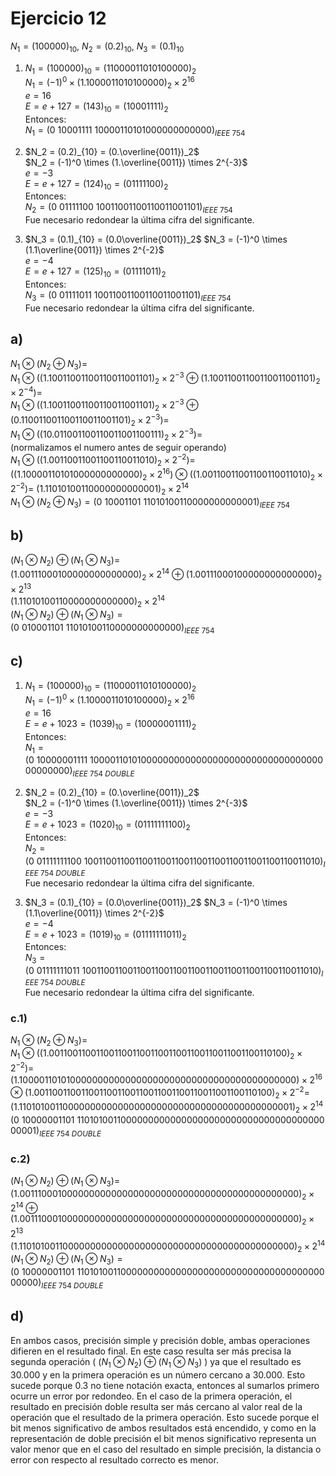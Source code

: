 

# Ejercicio 12

$N_1 = (100000)_{10},\ N_2 = (0.2)_{10},\ N_3 = (0.1)_{10}$  
  



1.  $N_1 = (100000)_{10} = (11000011010100000)_2$  
    $N_1 = (-1)^0 \times (1.1000011010100000)_2 \times 2^{16}$  
    $e = 16$  
    $E = e + 127 = (143)_{10} = (10001111)_2$  
    Entonces:  
    $N_1 = (0\ 10001111\ 10000110101000000000000)_{IEEE\ 754}$

2.  $N_2 = (0.2)_{10} = (0.\overline{0011})_2$  
    $N_2 = (-1)^0 \times (1.\overline{0011}) \times 2^{-3}$  
    $e = -3$  
    $E = e + 127 = (124)_{10} = (01111100)_2$  
    Entonces:  
    $N_2 = (0\ 01111100\ 10011001100110011001101)_{IEEE\ 754}$  
    Fue necesario redondear la última cifra del significante.

3.  $N_3 = (0.1)_{10} = (0.0\overline{0011})_2$
    $N_3 = (-1)^0 \times (1.1\overline{0011}) \times 2^{-2}$  
    $e = -4$  
    $E = e + 127 = (125)_{10} = (01111011)_2$  
    Entonces:  
    $N_3 = (0\ 01111011\ 10011001100110011001101)_{IEEE\ 754}$  
    Fue necesario redondear la última cifra del significante.

## a)

$N_1 \otimes (N_2 \oplus N_3) =$  
$N_1 \otimes ((1.10011001100110011001101)_2 \times 2^{-3} \oplus (1.10011001100110011001101)_2 \times 2^{-4}) =$  
$N_1 \otimes ((1.10011001100110011001101)_2 \times 2^{-3} \oplus (0.110011001100110011001101)_2 \times 2^{-3}) =$  
$N_1 \otimes ( (10.011001100110011001100111)_2 \times 2^{-3}) =$  
(normalizamos el numero antes de seguir operando)  
$N_1 \otimes ( (1.00110011001100110011010)_2 \times 2^{-2}) =$   
$((1.10000110101000000000000)_2 \times 2^{16}) \otimes ( (1.00110011001100110011010)_2 \times 2^{-2}) =$
$(1.11010100110000000000001)_2 \times 2^{14}$  
$N_1 \otimes (N_2 \oplus N_3) = (0\ 10001101 \ 11010100110000000000001)_{IEEE\ 754}$  


## b)

$(N_1 \otimes N_2) \oplus (N_1 \otimes N_3) =$  
$(1.00111000100000000000000)_2 \times 2^{14} \oplus (1.00111000100000000000000)_2 \times 2^{13}$  
$(1.11010100110000000000000)_2 \times 2^{14}$  
$(N_1 \otimes N_2) \oplus (N_1 \otimes N_3) = (0\ 010001101\ 11010100110000000000000)_{IEEE\ 754}$  

## c)

 1. $N_1 = (100000)_{10} = (11000011010100000)_2$  
    $N_1 = (-1)^0 \times (1.1000011010100000)_2 \times 2^{16}$  
    $e = 16$  
    $E = e + 1023 = (1039)_{10} = (10000001111)_2$  
    Entonces:  
    $N_1 = (0\ 10000001111\ 1000011010100000000000000000000000000000000000000000)_{IEEE\ 754\ DOUBLE}$

  2. $N_2 = (0.2)_{10} = (0.\overline{0011})_2$  
    $N_2 = (-1)^0 \times (1.\overline{0011}) \times 2^{-3}$  
    $e = -3$  
    $E = e + 1023 = (1020)_{10} = (01111111100)_2$  
    Entonces:  
    $N_2 = (0\ 01111111100\ 1001100110011001100110011001100110011001100110011010)_{IEEE\ 754\ DOUBLE}$  
    Fue necesario redondear la última cifra del significante.

3.  $N_3 = (0.1)_{10} = (0.0\overline{0011})_2$
    $N_3 = (-1)^0 \times (1.1\overline{0011}) \times 2^{-2}$  
    $e = -4$  
    $E = e + 1023 = (1019)_{10} = (01111111011)_2$  
    Entonces:  
    $N_3 = (0\ 01111111011\ 1001100110011001100110011001100110011001100110011010)_{IEEE\ 754\ DOUBLE}$  
    Fue necesario redondear la última cifra del significante.

### c.1)

$N_1 \otimes (N_2 \oplus N_3) =$  
$N_1 \otimes ((1.0011001100110011001100110011001100110011001100110100)_2 \times 2^{-2}) =$  
$(1.1000011010100000000000000000000000000000000000000000) \times 2^{16} \otimes (1.0011001100110011001100110011001100110011001100110100)_2 \times 2^{-2} =$  
$(1.1101010011000000000000000000000000000000000000000001)_2 \times 2^{14}$  
$(0\ 10000001101\ 1101010011000000000000000000000000000000000000000001)_{IEEE\ 754\ DOUBLE}$

### c.2)

$(N_1 \otimes N_2) \oplus (N_1 \otimes N_3) =$  
$(1.0011100010000000000000000000000000000000000000000000)_2 \times 2^{14} \oplus (1.0011100010000000000000000000000000000000000000000000)_2 \times 2^{13}$  
$(1.1101010011000000000000000000000000000000000000000000)_2 \times 2^{14}$  
$(N_1 \otimes N_2) \oplus (N_1 \otimes N_3) = (0\ 10000001101\ 1101010011000000000000000000000000000000000000000000)_{IEEE\ 754\ DOUBLE}$

## d)

En ambos casos, precisión simple y precisión doble, ambas operaciones difieren en el resultado final. En este caso resulta ser más precisa la segunda operación ( $(N_1 \otimes N_2) \oplus (N_1 \otimes N_3)$ ) ya que el resultado es 30.000 y en la primera operación es un número cercano a 30.000. Esto sucede porque 0.3 no tiene notación exacta, entonces al sumarlos primero ocurre un error por redondeo. 
En el caso de la primera operación, el resultado en precisión doble resulta ser más cercano al valor real de la operación que el resultado de la primera operación. Esto sucede porque el bit menos significativo de ambos resultados está encendido, y como en la representación de doble precisión el bit menos significativo representa un valor menor que en el caso del resultado en simple precisión, la distancia o error con respecto al resultado correcto es menor.
